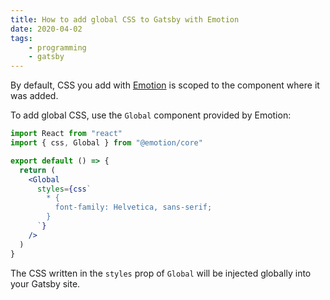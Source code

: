 ```yaml
---
title: How to add global CSS to Gatsby with Emotion
date: 2020-04-02
tags:
    - programming
    - gatsby
---
```

By default, CSS you add with [Emotion](https://emotion.sh) is scoped to the component where it was added.

To add global CSS, use the `Global` component provided by Emotion:

```jsx
import React from "react"
import { css, Global } from "@emotion/core"

export default () => {
  return (
    <Global
      styles={css`
        * {
          font-family: Helvetica, sans-serif;
        }
      `}
    />
  )
}
```

The CSS written in the `styles` prop of `Global` will be injected globally into your Gatsby site.

